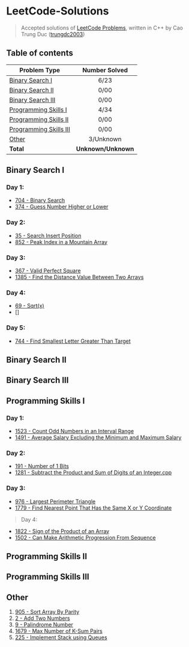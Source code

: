 # LeetCode-Solutions
> Accepted solutions of [LeetCode Problems](https://leetcode.com/problemset/all/), written in C++ by Cao Trung Duc ([trungdc2003](https://leetcode.com/trungdc2003/))

## Table of contents
|                   Problem Type                    | Number Solved |
|---------------------------------------------------|:-------------:|
| [Binary Search I](#Binary-Search-I)               |      6/23     |
| [Binary Search II](#Binary-Search-II)             |      0/00     |
| [Binary Search III](#Binary-Search-III)           |      0/00     |
| [Programming Skills I](#Programming-Skills-I)     |      4/34     |
| [Programming Skills II](#Programming-Skills-II)   |      0/00     |
| [Programming Skills III](#Programming-Skills-III) |      0/00     |
| [Other](#Other)                                   |    3/Unknown  |
| **Total**                                         |**Unknown/Unknown**|

## Binary Search I
### Day 1:
- [704 - Binary Search](source/704%20-%20Binary%20Search.cpp)
- [374 - Guess Number Higher or Lower](source/374%20-%20Guess%20Number%20Higher%20or%20Lower.cpp)
### Day 2:
- [35 - Search Insert Position](source/35%20-%20Search%20Insert%20Position.cpp)
- [852 - Peak Index in a Mountain Array](source/852%20-%20Peak%20Index%20in%20a%20Mountain%20Array.cpp)
### Day 3:
- [367 - Valid Perfect Square](source/367%20-%20Valid%20Perfect%20Square.cpp)
- [1385 - Find the Distance Value Between Two Arrays](source/1385%20-%20Find%20the%20Distance%20Value%20Between%20Two%20Arrays.cpp)
### Day 4:
- [69 - Sqrt(x)](source/69%20-%20Sqrt(x).cpp)
- []
### Day 5:
- [744 - Find Smallest Letter Greater Than Target](source/744%20-%20Find%20Smallest%20Letter%20Greater%20Than%20Target.cpp)

## Binary Search II


## Binary Search III


## Programming Skills I
### Day 1:
- [1523 - Count Odd Numbers in an Interval Range](source/1523%20-%20Count%20Odd%20Numbers%20in%20an%20Interval%20Range.cpp)
- [1491 - Average Salary Excluding the Minimum and Maximum Salary](source/1491%20-%20Average%20Salary%20Excluding%20the%20Minimum%20and%20Maximum%20Salary.cpp)
### Day 2:
- [191 - Number of 1 Bits](source/191%20-%20Number%20of%201%20Bits.cpp)
- [1281 - Subtract the Product and Sum of Digits of an Integer.cpp](source/1281%20-%20Subtract%20the%20Product%20and%20Sum%20of%20Digits%20of%20an%20Integer.cpp)
### Day 3:
- [976 - Largest Perimeter Triangle](source/976%20-%20Largest%20Perimeter%20Triangle.cpp)
- [1779 - Find Nearest Point That Has the Same X or Y Coordinate](source/1779%20-%20Find%20Nearest%20Point%20That%20Has%20the%20Same%20X%20or%20Y%20Coordinate.cpp)
> Day 4:
- [1822 - Sign of the Product of an Array](source/1822%20-%20Sign%20of%20the%20Product%20of%20an%20Array.cpp)
- [1502 - Can Make Arithmetic Progression From Sequence](source/1502%20-%20Can%20Make%20Arithmetic%20Progression%20From%20Sequence.cpp)


## Programming Skills II


## Programming Skills III


## Other
1. [905 - Sort Array By Parity](source/905%20-%20Sort%20Array%20By%20Parity.cpp)
2. [2 - Add Two Numbers](source/2%20-%20Add%20Two%20Numbers.cpp)
3. [9 - Palindrome Number](source/9%20-%20Palindrome%20Number.cpp)
4. [1679 - Max Number of K-Sum Pairs](source/1679%20-%20Max%20Number%20of%20K-Sum%20Pairs.cpp)
5. [225 - Implement Stack using Queues](source/225%20-%20Implement%20Stack%20using%20Queues.cpp)
